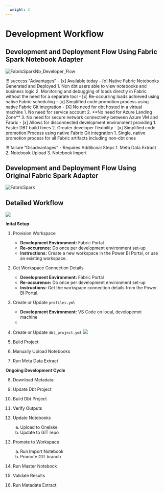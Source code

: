 ```yaml
---
  weight: 3
---
```


# Development Workflow

## Development and Deployment Flow Using Fabric Spark Notebook Adapter
![FabricSparkNb_Developer_Flow](../assets/diagrams/modern_saas_lakehouse.drawio)

<div class="grid" markdown>
!!! success "Advantages"
    - [x] Available today
    - [x] Native Fabric Notebooks Generated and Deployed
          1. Non dbt users able to view notebooks and business logic
          2. Monitoring and debugging of loads directly in Fabric without the need for a separate tool
    - [x] Re-occurring loads achieved using native Fabric scheduling 
    - [x] Simplified code promotion process using native Fabric Git integration
    - [X] No need for dbt hosted in a virtual machine 
          1. No need for service account
          2. **No need for Azure Landing Zone**
          3. No need for secure network connectivity between Azure VM and Fabric   
    - [x] Allows for disconnected development environment providing
          1. Faster DBT build times
          2. Greater developer flexibility
    - [x] Simplified code promotion Process using native Fabric Git integration
          1. Single, native promotion process for all Fabric artifacts including non-dbt ones

!!! failure "Disadvantages"
    -  Requires Additional Steps
        1. Meta Data Extract
        2. Notebook Upload 
        3. Notebook Import


</div>


## Development and Deployment Flow Using Original Fabric Spark Adapter 

![FabricSpark](../assets/diagrams/modern_saas_lakehouse.drawio)


## Detailed Workflow

![](../diagrams/drawio/development_flow.drawio)

**Inital Setup**
1. Provision Workspace
   - **Development Environment:** Fabric Portal
   - **Re-occurence:** Do once per development environment set-up
   - **Instructions:** Create a new workspace in the Power BI Portal, or use an existing workspace.

2. Get Workspace Connection Details
   - **Development Environment:** Fabric Portal
   - **Re-occurence:** Do once per development environment set-up
   - **Instructions:** Get the workspace connection details from the Power BI Portal.
   
3. Create or Update `profiles.yml`
   - **Development Environment:** VS Code on local, developemnt machine
   - 

4. Create or Update `dbt_project.yml`
   ![](./assets/dbt_project.yml.png)
5. Build Project
6. Manually Upload Notebooks 
7. Run Meta Data Extract

**Ongoing Development Cycle**

8. Download Metadata: 
   
9.  Update Dbt Project 
10. Build Dbt Project 
11. Verify Outputs 
12. Update Notebooks
    <ol type="a">
        <li>Upload to Onelake</li>
        <li>Update to GIT repo</li>   
    </ol>    
13. Promote to Workspace
    <ol type="a">
        <li>Run Import Notebook</li>
        <li>Promote GIT branch</li>   
    </ol>   
14. Run Master Notebook 
15. Validate Results 
16. Run Metadata Extract
